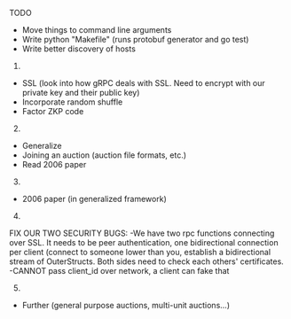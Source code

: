 TODO

- Move things to command line arguments
- Write python "Makefile" (runs protobuf generator and go test)
- Write better discovery of hosts


1.
- SSL (look into how gRPC deals with SSL. Need to encrypt with our private key and their public key)
- Incorporate random shuffle
- Factor ZKP code

2.
- Generalize
- Joining an auction (auction file formats, etc.)
- Read 2006 paper

3.
- 2006 paper (in generalized framework)

4.
FIX OUR TWO SECURITY BUGS:
-We have two rpc functions connecting over SSL. It needs to be peer authentication, one bidirectional connection per client (connect to someone lower than you, establish a bidirectional stream of OuterStructs. Both sides need to check each others' certificates.
-CANNOT pass client_id over network, a client can fake that

5.
- Further (general purpose auctions, multi-unit auctions...)
